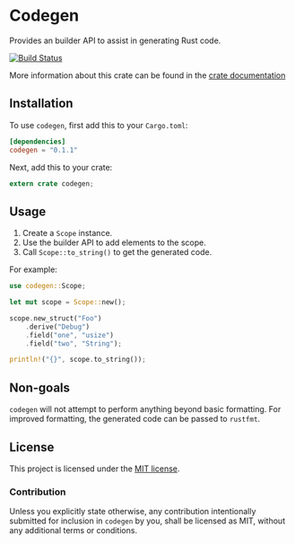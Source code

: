 # Codegen

Provides an builder API to assist in generating Rust code.

[![Build Status](https://travis-ci.org/carllerche/codegen.svg?branch=master)](https://travis-ci.org/carllerche/codegen)

More information about this crate can be found in the [crate documentation][dox]

[dox]: https://docs.rs/codegen/0.1.1/codegen/

## Installation

To use `codegen`, first add this to your `Cargo.toml`:

```toml
[dependencies]
codegen = "0.1.1"
```

Next, add this to your crate:

```rust
extern crate codegen;
```

## Usage

1) Create a `Scope` instance.
2) Use the builder API to add elements to the scope.
3) Call `Scope::to_string()` to get the generated code.

For example:

```rust
use codegen::Scope;

let mut scope = Scope::new();

scope.new_struct("Foo")
    .derive("Debug")
    .field("one", "usize")
    .field("two", "String");

println!("{}", scope.to_string());
```

## Non-goals

`codegen` will not attempt to perform anything beyond basic formatting. For
improved formatting, the generated code can be passed to `rustfmt`.

## License

This project is licensed under the [MIT license](LICENSE).

### Contribution

Unless you explicitly state otherwise, any contribution intentionally submitted
for inclusion in `codegen` by you, shall be licensed as MIT, without any
additional terms or conditions.
